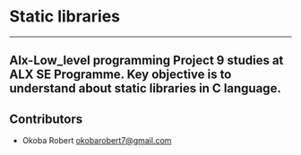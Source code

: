 # Static libraries
---

Alx-Low_level programming Project 9 studies at ALX SE Programme. Key objective is to understand about static libraries in C language.
---
## Contributors
- Okoba Robert <okobarobert7@gmail.com>

